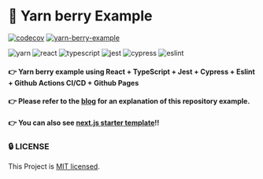 # 🧶 Yarn berry Example

[![codecov](https://codecov.io/gh/saseungmin/yarn-berry-example/branch/main/graph/badge.svg?token=QWA2HOE10W)](https://codecov.io/gh/saseungmin/yarn-berry-example) [![yarn-berry-example](https://img.shields.io/endpoint?url=https://dashboard.cypress.io/badge/simple/g1oxx9&style=flat-square&logo=cypress)](https://dashboard.cypress.io/projects/g1oxx9/runs)   

![yarn](https://img.shields.io/badge/yarn-3.2.0-blue?logo=yarn) ![react](https://img.shields.io/github/package-json/dependency-version/saseungmin/yarn-berry-example/react?logo=react) ![typescript](https://img.shields.io/github/package-json/dependency-version/saseungmin/yarn-berry-example/dev/typescript?logo=typescript) ![jest](https://img.shields.io/github/package-json/dependency-version/saseungmin/yarn-berry-example/dev/jest?logo=jest) ![cypress](https://img.shields.io/github/package-json/dependency-version/saseungmin/yarn-berry-example/dev/cypress?logo=cypress) ![eslint](https://img.shields.io/github/package-json/dependency-version/saseungmin/yarn-berry-example/dev/eslint?logo=eslint) 

#### 👉 Yarn berry example using React + TypeScript + Jest + Cypress + Eslint + Github Actions CI/CD + Github Pages

#### 👉 Please refer to the [blog](https://haranglog.tistory.com/28) for an explanation of this repository example.

#### 👉 You can also see [next.js starter template](https://github.com/jennie-harang/nextjs-starter)!!

### 🔒 LICENSE
This Project is [MIT licensed](https://github.com/saseungmin/yarn-berry-example/blob/main/LICENSE).
